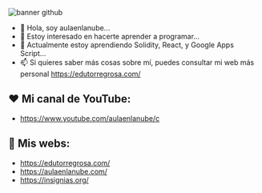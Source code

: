 ![banner github](https://github.com/aulaenlanube/aulaenlanube/assets/15714409/68f8e060-a3df-47c7-bdb7-fb8c25e34ccb)


- 👋 Hola, soy aulaenlanube...
- 👀 Estoy interesado en hacerte aprender a programar...
- 🌱 Actualmente estoy aprendiendo Solidity, React, y Google Apps Script...
- 📫 Si quieres saber más cosas sobre mí, puedes consultar mi web más personal https://edutorregrosa.com/

## ❤ Mi canal de YouTube:
- https://www.youtube.com/aulaenlanube/c

## 💚 Mis webs:
- https://edutorregrosa.com/
- https://aulaenlanube.com/
- https://insignias.org/

